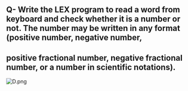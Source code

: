 ## Q- Write the LEX program to read a word from keyboard and check whether it is a number or not. The number may be written in any format (positive number, negative number, 
## positive fractional number, negative fractional number, or a number in scientific notations).

![D.png](https://github.com/Tan12d/Oracle-Database-Problems/assets/100254217/aba233a7-5227-440d-ab69-f678685c9e23)
